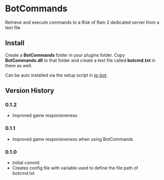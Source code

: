 # BotCommands
Retrieve and execute commands to a Risk of Rain 2 dedicated server from a text file

## Install
Create a **BotCommands** folder in your plugins folder. Copy **BotCommands.dll** to that folder and create a text file called **botcmd.txt** in there as well.

Can be auto installed via the setup script in [ig-bot](https://github.com/InfernalPlacebo/ig-bot).

## Version History
### 0.1.2
- Improved game responsiveness
### 0.1.1
- Improved game responsiveness when using BotCommands
### 0.1.0
- Initial commit
- Creates config file with variable used to define the file path of botcmd.txt

